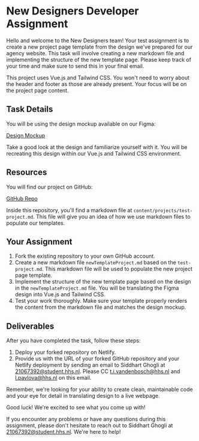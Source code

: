 # New Designers Developer Assignment

Hello and welcome to the New Designers team! Your test assignment is to create a new project page template from the design we've prepared for our agency website. This task will involve creating a new markdown file and implementing the structure of the new template page. Please keep track of your time and make sure to send this in your final email.

This project uses Vue.js and Tailwind CSS. You won't need to worry about the header and footer as those are already present. Your focus will be on the project page content.

## Task Details

You will be using the design mockup available on our Figma: 

[Design Mockup](https://www.figma.com/file/UXl57V9OHsh2iS7e2UBdUX/New-Designers-Developer-Assignment?type=design&node-id=0%3A1&t=Ft688ZYWn2sUJp6x-1)

Take a good look at the design and familiarize yourself with it. You will be recreating this design within our Vue.js and Tailwind CSS environment.

## Resources

You will find our project on GitHub:

[GitHub Repo](https://github.com/newdesigners/newdesigners.agency/tree/assignment)

Inside this repository, you'll find a markdown file at `content/projects/test-project.md`. This file will give you an idea of how we use markdown files to populate our templates.

## Your Assignment

1. Fork the existing repository to your own GitHub account.
2. Create a new markdown file `newTemplateProject.md` based on the `test-project.md`. This markdown file will be used to populate the new project page template.
3. Implement the structure of the new template page based on the design in the `newTemplateProject.md` file. You will be translating the Figma design into Vue.js and Tailwind CSS.
4. Test your work thoroughly. Make sure your template properly renders the content from the markdown file and matches the design mockup.

## Deliverables

After you have completed the task, follow these steps:

1. Deploy your forked repository on Netlify.
2. Provide us with the URL of your forked GitHub repository and your Netlify deployment by sending an email to Siddhart Ghogli at 21067392@student.hhs.nl. Please CC t.i.vandenbosch@hhs.nl and l.pavlova@hhs.nl on this email.

Remember, we're looking for your ability to create clean, maintainable code and your eye for detail in translating design to a live webpage.

Good luck! We're excited to see what you come up with!

If you encounter any problems or have any questions during this assignment, please don't hesitate to reach out to Siddhart Ghogli at 21067392@student.hhs.nl. We're here to help!
